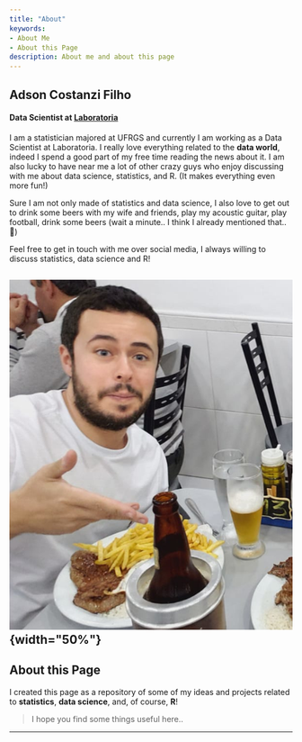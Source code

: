 ```yaml
---
title: "About"
keywords:
- About Me
- About this Page
description: About me and about this page
---
```



## Adson Costanzi Filho
#### Data Scientist at [Laboratoria](https://www.laboratoria.la/)

I am a statistician majored at UFRGS and currently I am working as a Data Scientist at Laboratoria. I really love everything related to the **data world**, indeed I spend a good part of my free time reading the news about it. I am also lucky to have near me a lot of other crazy guys who enjoy discussing with me about data science, statistics, and R. (It makes everything even more fun!)

Sure I am not only made of statistics and data science, I also love to get out to drink some beers with my wife and friends, play my acoustic guitar, play football, drink some beers (wait a minute.. I think I already mentioned that.. :beer:) 

Feel free to get in touch with me over social media, I always willing to discuss statistics, data science and R!

![](/img/about/eu_fun2.jpg){width="50%"}
---

## About this Page

I created this page as a repository of some of my ideas and projects related to **statistics**, **data science**, and, of course, **R**!

> I hope you find some things useful here.. 

---


